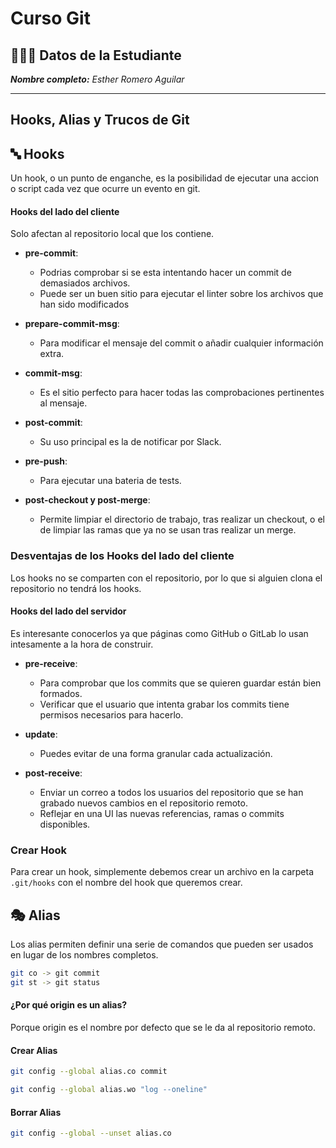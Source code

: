# Curso Git

## 👩🏻‍💻 Datos de la Estudiante

_**Nombre completo:** Esther Romero Aguilar_

---

## Hooks, Alias y Trucos de Git

## 🔤 Hooks

Un hook, o un punto de enganche, es la posibilidad de ejecutar una accion o script cada vez que ocurre un evento en git.

#### Hooks del lado del cliente

Solo afectan al repositorio local que los contiene.

- **pre-commit**:

  - Podrias comprobar si se esta intentando hacer un commit de demasiados archivos.
  - Puede ser un buen sitio para ejecutar el linter sobre los archivos que han sido modificados

- **prepare-commit-msg**:
  - Para modificar el mensaje del commit o añadir cualquier información extra.
- **commit-msg**:

  - Es el sitio perfecto para hacer todas las comprobaciones pertinentes al mensaje.

- **post-commit**:
  - Su uso principal es la de notificar por Slack.
- **pre-push**:

  - Para ejecutar una bateria de tests.

- **post-checkout y post-merge**:
  - Permite limpiar el directorio de trabajo, tras realizar un checkout, o el de limpiar las ramas que ya no se usan tras realizar un merge.

### Desventajas de los Hooks del lado del cliente

Los hooks no se comparten con el repositorio, por lo que si alguien clona el repositorio no tendrá los hooks.

#### Hooks del lado del servidor

Es interesante conocerlos ya que páginas como GitHub o GitLab lo usan intesamente a la hora de construir.

- **pre-receive**:

  - Para comprobar que los commits que se quieren guardar están bien formados.
  - Verificar que el usuario que intenta grabar los commits tiene permisos necesarios para hacerlo.

- **update**:

  - Puedes evitar de una forma granular cada actualización.

- **post-receive**:
  - Enviar un correo a todos los usuarios del repositorio que se han grabado nuevos cambios en el repositorio remoto.
  - Reflejar en una UI las nuevas referencias, ramas o commits disponibles.

### Crear Hook

Para crear un hook, simplemente debemos crear un archivo en la carpeta `.git/hooks` con el nombre del hook que queremos crear.

## 🎭 Alias

Los alias permiten definir una serie de comandos que pueden ser usados en lugar de los nombres completos.

```bash
git co -> git commit
git st -> git status
```

#### ¿Por qué origin es un alias?

Porque origin es el nombre por defecto que se le da al repositorio remoto.

#### Crear Alias

```bash
git config --global alias.co commit
```

```bash
git config --global alias.wo "log --oneline"
```

#### Borrar Alias

```bash
git config --global --unset alias.co
```
